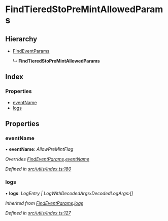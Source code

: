 # FindTieredStoPreMintAllowedParams

## Hierarchy

* [FindEventParams](_utils_index_.findeventparams.md)

  ↳ **FindTieredStoPreMintAllowedParams**

## Index

### Properties

* [eventName](_utils_index_.findtieredstopremintallowedparams.md#eventname)
* [logs](_utils_index_.findtieredstopremintallowedparams.md#logs)

## Properties

### eventName

• **eventName**: _AllowPreMintFlag_

_Overrides_ [_FindEventParams_](_utils_index_.findeventparams.md)_._[_eventName_](_utils_index_.findeventparams.md#eventname)

_Defined in_ [_src/utils/index.ts:180_](https://github.com/PolymathNetwork/polymath-sdk/blob/550676f/src/utils/index.ts#L180)

### logs

• **logs**: _LogEntry \| LogWithDecodedArgs‹DecodedLogArgs›\[\]_

_Inherited from_ [_FindEventParams_](_utils_index_.findeventparams.md)_._[_logs_](_utils_index_.findeventparams.md#logs)

_Defined in_ [_src/utils/index.ts:127_](https://github.com/PolymathNetwork/polymath-sdk/blob/550676f/src/utils/index.ts#L127)

